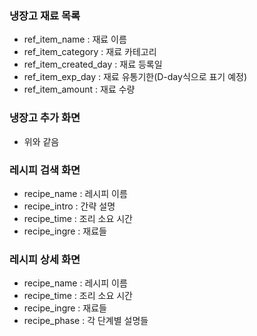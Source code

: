 ### 냉장고 재료 목록
- ref_item_name : 재료 이름
- ref_item_category : 재료 카테고리
- ref_item_created_day : 재료 등록일
- ref_item_exp_day : 재료 유통기한(D-day식으로 표기 예정)
- ref_item_amount : 재료 수량

### 냉장고 추가 화면
- 위와 같음

### 레시피 검색 화면
- recipe_name : 레시피 이름
- recipe_intro : 간략 설명
- recipe_time : 조리 소요 시간
- recipe_ingre : 재료들

### 레시피 상세 화면
- recipe_name : 레시피 이름
- recipe_time : 조리 소요 시간
- recipe_ingre : 재료들
- recipe_phase : 각 단계별 설명들
